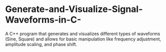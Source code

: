 # Generate-and-Visualize-Signal-Waveforms-in-C-
A C++ program that generates and visualizes different types of waveforms (Sine,  Square) and allows for basic manipulation like frequency adjustment, amplitude scaling,  and phase shift.
